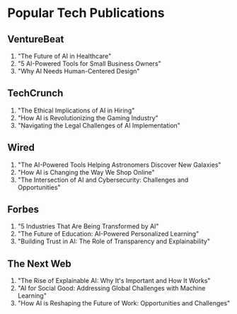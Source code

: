 
# Popular Tech Publications

## VentureBeat

1. "The Future of AI in Healthcare"
2. "5 AI-Powered Tools for Small Business Owners"
3. "Why AI Needs Human-Centered Design"

## TechCrunch

1. "The Ethical Implications of AI in Hiring"
2. "How AI is Revolutionizing the Gaming Industry"
3. "Navigating the Legal Challenges of AI Implementation"

## Wired

1. "The AI-Powered Tools Helping Astronomers Discover New Galaxies"
2. "How AI is Changing the Way We Shop Online"
3. "The Intersection of AI and Cybersecurity: Challenges and Opportunities"

## Forbes

1. "5 Industries That Are Being Transformed by AI"
2. "The Future of Education: AI-Powered Personalized Learning"
3. "Building Trust in AI: The Role of Transparency and Explainability"

## The Next Web

1. "The Rise of Explainable AI: Why It's Important and How It Works"
2. "AI for Social Good: Addressing Global Challenges with Machine Learning"
3. "How AI is Reshaping the Future of Work: Opportunities and Challenges"
